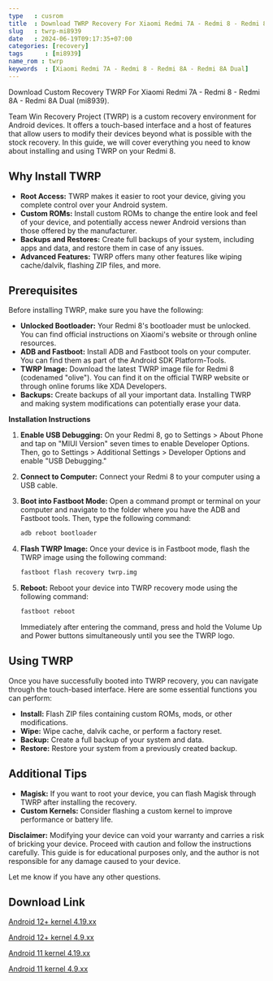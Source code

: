 ```yaml
---
type   : cusrom
title  : Download TWRP Recovery For Xiaomi Redmi 7A - Redmi 8 - Redmi 8A - Redmi 8A Dual
slug   : twrp-mi8939
date   : 2024-06-19T09:17:35+07:00
categories: [recovery]
tags      : [mi8939]
name_rom : twrp
keywords  : [Xiaomi Redmi 7A - Redmi 8 - Redmi 8A - Redmi 8A Dual]
---
```


Download Custom Recovery TWRP For Xiaomi Redmi 7A - Redmi 8 - Redmi 8A - Redmi 8A Dual (mi8939).

Team Win Recovery Project (TWRP) is a custom recovery environment for Android devices. It offers a touch-based interface and a host of features that allow users to modify their devices beyond what is possible with the stock recovery. In this guide, we will cover everything you need to know about installing and using TWRP on your Redmi 8.

## Why Install TWRP

* **Root Access:** TWRP makes it easier to root your device, giving you complete control over your Android system.
* **Custom ROMs:** Install custom ROMs to change the entire look and feel of your device, and potentially access newer Android versions than those offered by the manufacturer.
* **Backups and Restores:** Create full backups of your system, including apps and data, and restore them in case of any issues.
* **Advanced Features:** TWRP offers many other features like wiping cache/dalvik, flashing ZIP files, and more.

## Prerequisites

Before installing TWRP, make sure you have the following:

* **Unlocked Bootloader:** Your Redmi 8's bootloader must be unlocked. You can find official instructions on Xiaomi's website or through online resources.
* **ADB and Fastboot:** Install ADB and Fastboot tools on your computer. You can find them as part of the Android SDK Platform-Tools.
* **TWRP Image:** Download the latest TWRP image file for Redmi 8 (codenamed "olive"). You can find it on the official TWRP website or through online forums like XDA Developers.
* **Backups:** Create backups of all your important data. Installing TWRP and making system modifications can potentially erase your data.

**Installation Instructions**

1. **Enable USB Debugging:** On your Redmi 8, go to Settings > About Phone and tap on "MIUI Version" seven times to enable Developer Options. Then, go to Settings > Additional Settings > Developer Options and enable "USB Debugging."

2. **Connect to Computer:** Connect your Redmi 8 to your computer using a USB cable.

3. **Boot into Fastboot Mode:** Open a command prompt or terminal on your computer and navigate to the folder where you have the ADB and Fastboot tools. Then, type the following command:

   ```bash
   adb reboot bootloader
   ```

4. **Flash TWRP Image:** Once your device is in Fastboot mode, flash the TWRP image using the following command:

   ```bash
   fastboot flash recovery twrp.img 
   ```

5. **Reboot:** Reboot your device into TWRP recovery mode using the following command:

   ```bash
   fastboot reboot
   ```

   Immediately after entering the command, press and hold the Volume Up and Power buttons simultaneously until you see the TWRP logo.

## Using TWRP

Once you have successfully booted into TWRP recovery, you can navigate through the touch-based interface. Here are some essential functions you can perform:

* **Install:** Flash ZIP files containing custom ROMs, mods, or other modifications.
* **Wipe:** Wipe cache, dalvik cache, or perform a factory reset.
* **Backup:** Create a full backup of your system and data.
* **Restore:** Restore your system from a previously created backup.

## Additional Tips

* **Magisk:** If you want to root your device, you can flash Magisk through TWRP after installing the recovery.
* **Custom Kernels:** Consider flashing a custom kernel to improve performance or battery life.

**Disclaimer:** Modifying your device can void your warranty and carries a risk of bricking your device. Proceed with caution and follow the instructions carefully. This guide is for educational purposes only, and the author is not responsible for any damage caused to your device.

Let me know if you have any other questions.


## Download Link
[Android 12+ kernel 4.19.xx](https://t.me/wahyu6070files/1110)

[Android 12+ kernel 4.9.xx](https://t.me/wahyu6070files/1111)

[Android 11 kernel 4.19.xx](https://t.me/wahyu6070files/1112?single)

[Android 11 kernel 4.9.xx](https://t.me/wahyu6070files/1112?single)


